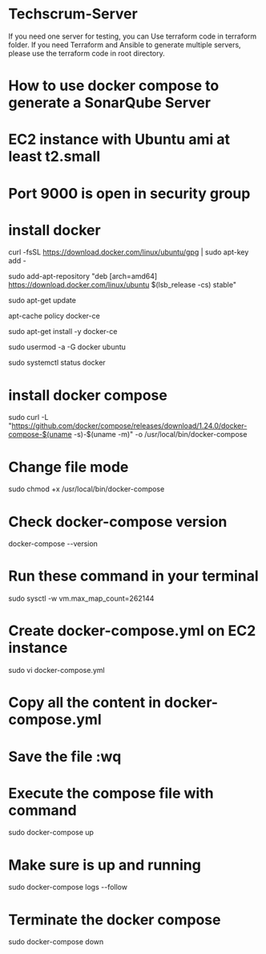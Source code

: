 # Techscrum-Server
If you need one server for testing, you can Use terraform code in terraform folder.
If you need Terraform and Ansible to generate multiple servers, please use the terraform code in root directory.

# How to use docker compose to generate a SonarQube Server
# EC2 instance with Ubuntu ami at least t2.small
# Port 9000 is open in security group
# install docker
curl -fsSL https://download.docker.com/linux/ubuntu/gpg | sudo apt-key add -

sudo add-apt-repository "deb [arch=amd64] https://download.docker.com/linux/ubuntu $(lsb_release -cs) stable"

sudo apt-get update

apt-cache policy docker-ce

sudo apt-get install -y docker-ce

sudo usermod -a -G docker ubuntu

sudo systemctl status docker

# install docker compose
sudo curl -L "https://github.com/docker/compose/releases/download/1.24.0/docker-compose-$(uname -s)-$(uname -m)" -o /usr/local/bin/docker-compose

# Change file mode
sudo chmod +x /usr/local/bin/docker-compose

# Check docker-compose version
docker-compose --version

# Run these command in your terminal
sudo sysctl -w vm.max_map_count=262144

# Create docker-compose.yml on EC2 instance
sudo vi docker-compose.yml

# Copy all the content in docker-compose.yml 

# Save the file :wq

# Execute the compose file with command
sudo docker-compose up 

# Make sure is up and running
sudo docker-compose logs --follow

# Terminate the docker compose
sudo docker-compose down
